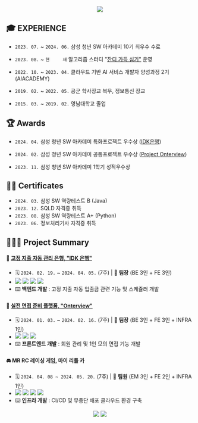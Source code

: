 <div align="center">
    <img src="https://capsule-render.vercel.app/api?type=transparent&text=Hi%20There,%20I%27m%20Yonghoon!&fontColor=34558B&fontSize=50&desc=Quiet%20Code&descAlign=75&descAlignY=85&descSize=25" />
</div>


## 🎓 EXPERIENCE

- `2023. 07.` ~ `2024. 06.`	  삼성 청년 SW 아카데미 10기 최우수 수료

- `2023. 08.` ~ `현     재`	  알고리즘 스터디 "<a href="https://www.acmicpc.net/group/18558">잔디 가득 심기"</a> 운영

- `2022. 10.` ~ `2023. 04.` 	클라우드 기반 AI 서비스 개발자 양성과정 2기 (AIACADEMY)

- `2019. 02.` ~ `2022. 05.` 	공군 학사장교 복무, 정보통신 장교

- `2015. 03.` ~ `2019. 02.` 	영남대학교 졸업



## 🏆 Awards

- `2024. 04.`	삼성 청년 SW 아카데미 특화프로젝트 우수상 ([IDK은행](https://github.com/Johyonghoon/project-IDK))

- `2024. 02.`	삼성 청년 SW 아카데미 공통프로젝트 우수상 (<a href="https://github.com/Johyonghoon/Project-Onterview">Project Onterview</a>)

- `2023. 11.`	삼성 청년 SW 아카데미 1학기 성적우수상




## ✍🏻 Certificates

- `2024. 03.`	삼성 SW 역량테스트 B (Java)
- `2023. 12.`	SQLD 자격증 취득
- `2023. 08.`	삼성 SW 역량테스트 A+ (Python)
- `2023. 06.`	정보처리기사 자격증 취득



## 👨🏻‍💻 Project Summary

#### 🥉 [고정 지출 자동 관리 은행, "IDK 은행"](https://github.com/Johyonghoon/project-IDK)

- 🗓️ `2024. 02. 19.` ~ `2024. 04. 05.` (7주)  |  🤼 **팀장** (BE 3인 + FE 3인)
- <img src="https://img.shields.io/badge/SpringBoot-6DB33F?style=for-the-badge&logo=SpringBoot&logoColor=white"> <img src="https://img.shields.io/badge/SpringJpa-6DB33F?style=for-the-badge&logo=Spring&logoColor=white"> <img src="https://img.shields.io/badge/MySQL-4479A1?style=for-the-badge&logo=MySQL&logoColor=white"> <img src="https://img.shields.io/badge/Docker-2496ED?style=for-the-badge&logo=Docker&logoColor=white">
- ⌨️ **백엔드 개발** : 고정 지출 자동 입출금 관련 기능 및 스케쥴러 개발



#### 🥈 [실전 면접 준비 플랫폼, "Onterview"](https://github.com/Johyonghoon/Project-Onterview)

- 🗓️ `2024. 01. 03.` ~ `2024. 02. 16.` (7주)  |  🤼 **팀장** (BE 3인 + FE 3인 + INFRA 1인)
- <img src="https://img.shields.io/badge/Vue.js-4FC08D?style=for-the-badge&logo=Vue.js&logoColor=white"> <img src="https://img.shields.io/badge/Pinia-ffc73b?style=for-the-badge&logo=Vue.js&logoColor=white"> <img src="https://img.shields.io/badge/Vuetify-1867C0?style=for-the-badge&logo=Vuetify&logoColor=white">
- ⌨️ **프론트엔드 개발** : 회원 관리 및 1인 모의 면접 기능 개발



#### 🚘 MR RC 레이싱 게임, 마이 리틀 카

- 🗓️ `2024. 04. 08 ~ 2024. 05. 20.` (7주)  |  🤼 **팀원** (EM 3인 + FE 2인 + INFRA 1인)
- <img src="https://img.shields.io/badge/Docker-2496ED?style=for-the-badge&logo=Docker&logoColor=white"> <img src="https://img.shields.io/badge/Jenkins-D24939?style=for-the-badge&logo=Jenkins&logoColor=white"> <img src="https://img.shields.io/badge/Nginx-009639?style=for-the-badge&logo=Nginx&logoColor=white"> <img src="https://img.shields.io/badge/MySQL-4479A1?style=for-the-badge&logo=MySQL&logoColor=white">
- ⌨️ **인프라 개발** : CI/CD 및 무중단 배포 클라우드 환경 구축



<div align="center">
    <figure class="half">
        <img src='https://github-readme-stats.vercel.app/api/top-langs/?username=Johyonghoon&layout=compact&theme=dark'>
        <a href='https://solved.ac/johbrain'><img src='http://mazassumnida.wtf/api/v2/generate_badge?boj=johbrain'></a>
    </figure>
</div>
